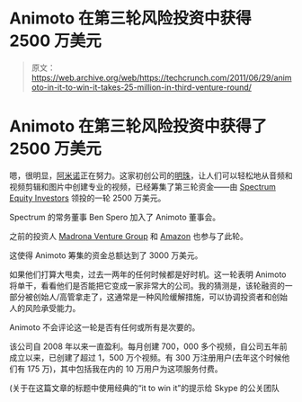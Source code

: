 # Animoto 在第三轮风险投资中获得 2500 万美元 

> 原文：<https://web.archive.org/web/https://techcrunch.com/2011/06/29/animoto-in-it-to-win-it-takes-25-million-in-third-venture-round/>

# Animoto 在第三轮风险投资中获得了 2500 万美元

嗯，很明显，[阿米诺](https://web.archive.org/web/20221225214222/http://animoto.com/)正在努力。这家初创公司的[明珠](https://web.archive.org/web/20221225214222/http://www.crunchbase.com/company/animoto/posts)，让人们可以轻松地从音频和视频剪辑和图片中创建专业的视频，已经筹集了第三轮资金——由 [Spectrum Equity Investors](https://web.archive.org/web/20221225214222/http://www.crunchbase.com/financial-organization/spectrum-equity-investors) 领投的一轮 2500 万美元。

Spectrum 的常务董事 Ben Spero 加入了 Animoto 董事会。

之前的投资人 [Madrona Venture Group](https://web.archive.org/web/20221225214222/http://www.crunchbase.com/financial-organization/madrona-venture-group) 和 [Amazon](https://web.archive.org/web/20221225214222/http://www.crunchbase.com/company/amazon) 也参与了此轮。

这使得 Animoto 筹集的资金总额达到了 3000 万美元。

如果他们打算大甩卖，过去一两年的任何时候都是好时机。这一轮表明 Animoto 将单干，看看他们是否能把它变成一家非常大的公司。我的猜测是，该轮融资的一部分被创始人/高管拿走了，这通常是一种风险缓解措施，可以协调投资者和创始人的风险承受能力。

Animoto 不会评论这一轮是否有任何或所有是次要的。

该公司自 2008 年以来一直盈利。每月创建 700，000 多个视频，自公司五年前成立以来，已创建了超过 1，500 万个视频。有 300 万注册用户(去年这个时候他们有 175 万)，其中包括我在内的 10 万用户为这项服务付费。

(关于在这篇文章的标题中使用经典的“it to win it”的提示给 Skype 的公关团队
